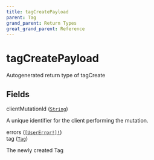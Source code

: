 ```yaml
---
title: tagCreatePayload
parent: Tag
grand_parent: Return Types
great_grand_parent: Reference
---
```


# tagCreatePayload

Autogenerated return type of tagCreate

## Fields

<div class="field-entry ">
  <span id="client_mutation_id" class="field-name anchored">clientMutationId (<code><a href="/docs/reference/scalar/string">String</a></code>)</span>

  <div class="description-wrapper">
   <p>A unique identifier for the client performing the mutation.</p>

  </div>
</div>

<div class="field-entry ">
  <span id="errors" class="field-name anchored">errors (<code><a href="/docs/reference/object/user_error">[UserError!]!</a></code>)</span>

  <div class="description-wrapper">

  </div>
</div>

<div class="field-entry ">
  <span id="tag" class="field-name anchored">tag (<code><a href="/docs/reference/object/tag">Tag</a></code>)</span>

  <div class="description-wrapper">
   <p>The newly created Tag</p>

  </div>
</div>

